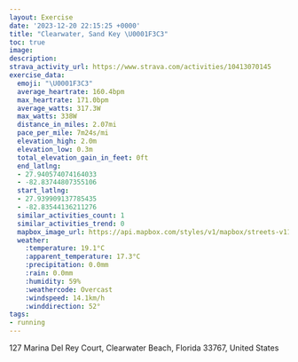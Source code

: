 ```yaml
---
layout: Exercise
date: '2023-12-20 22:15:25 +0000'
title: "Clearwater, Sand Key \U0001F3C3"
toc: true
image:
description:
strava_activity_url: https://www.strava.com/activities/10413070145
exercise_data:
  emoji: "\U0001F3C3"
  average_heartrate: 160.4bpm
  max_heartrate: 171.0bpm
  average_watts: 317.3W
  max_watts: 338W
  distance_in_miles: 2.07mi
  pace_per_mile: 7m24s/mi
  elevation_high: 2.0m
  elevation_low: 0.3m
  total_elevation_gain_in_feet: 0ft
  end_latlng:
  - 27.940574074164033
  - -82.83744807355106
  start_latlng:
  - 27.939909137785435
  - -82.83544136211276
  similar_activities_count: 1
  similar_activities_trend: 0
  mapbox_image_url: https://api.mapbox.com/styles/v1/mapbox/streets-v11/static/path-5+787af2-1.0(m_piD%7CarxNC%5EIX%5Bf%40I%40ECKMe%40Qq%40g%40aBaA%7BAy%40cCeAiA_%40oAg%40_%40IwFqBeAWc%40YcA_%40eBe%40q%40W_%40Us%40Sw%40%5D%7BEgBuEgBy%40a%40oAs%40mCyBsBuBk%40q%40wCwCmBkBKESh%40%40J%60GvFb%40f%40n%40n%40b%40TpAzAbAx%40%7CAx%40XXvB%60AxA%60%40bBv%40zAj%40jBf%40pCnAhCr%40bAb%40jBn%40nCjA%60AVp%40TfAd%40%60%40Vj%40TbBf%40r%40%5E),pin-s-s+e5b22e(-82.83695,27.93991),pin-s-f+89ae00(-82.83669000000008,27.94174)/auto/800x800?access_token=pk.eyJ1Ijoiam9zaGJlY2ttYW4iLCJhIjoiY205eWR2aDd1MWZ6djJrbXc4a3M0bWZleiJ9.XiG9OWkNcZk2QzjJbxLB4A
  weather:
    :temperature: 19.1°C
    :apparent_temperature: 17.3°C
    :precipitation: 0.0mm
    :rain: 0.0mm
    :humidity: 59%
    :weathercode: Overcast
    :windspeed: 14.1km/h
    :winddirection: 52°
tags:
- running
---
```

127 Marina Del Rey Court, Clearwater Beach, Florida 33767, United States
